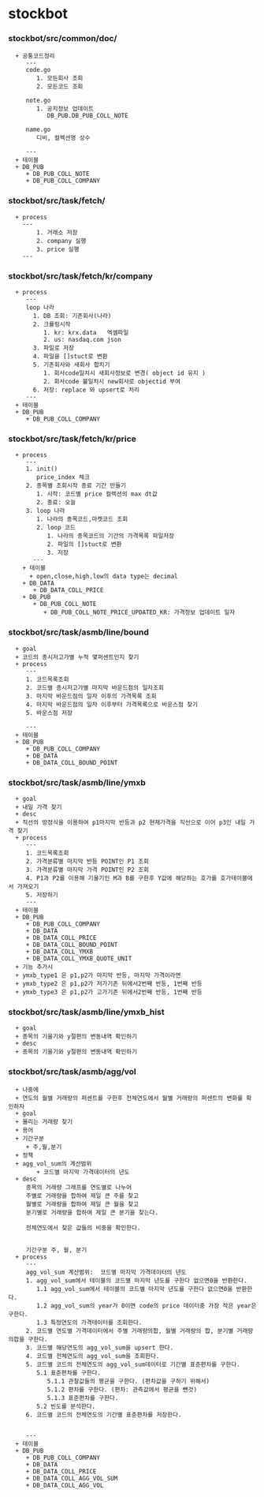 # stockbot

   ### stockbot/src/common/doc/ 
      + 공통코드정리
         ---
         code.go
            1. 모든회사 조회
            2. 모든코드 조회

         note.go
            1. 공지정보 업데이트
               DB_PUB.DB_PUB_COLL_NOTE
         
         name.go
            디비, 컬렉션명 상수

         ---
      + 테이블
      + DB_PUB
         + DB_PUB_COLL_NOTE
         + DB_PUB_COLL_COMPANY


   ### stockbot/src/task/fetch/
      + process
        ---
            1. 거래소 저장
            2. company 실행
            3. price 실행 
        ---

   ### stockbot/src/task/fetch/kr/company   
      + process
         ---
         loop 나라
           1. DB 조회: 기존회사(나라)
           2. 크롤링시작 
              1. kr: krx.data   엑셀파일
              2. us: nasdaq.com json
           3. 파일로 저장
           4. 파일을 []stuct로 변환
           5. 기존회사와 새회사 합치기
              1. 회사code일치시 새회사정보로 변경( object id 유지 ) 
              2. 회사code 불일치시 new회사로 objectid 부여 
           6. 저장: replace 와 upsert로 처리
         ---
      + 테이블
      + DB_PUB
         + DB_PUB_COLL_COMPANY

   ### stockbot/src/task/fetch/kr/price   
      + process
         ---
         1. init()
            price_index 체크
         2. 종목별 조회시작 종료 기간 만들기 
            1. 시작: 코드별 price 컬렉션의 max dt값
            2. 종료: 오늘
         3. loop 나라
            1. 나라의 종목코드,마켓코드 조회
            2. loop 코드
               1. 나라의 종목코드의 기간의 가격목록 파일저장
               2. 파일의 []stuct로 변환
               3. 저장
           ---
        + 테이블
          + open,close,high,low의 data type는 decimal
        + DB_DATA
           + DB_DATA_COLL_PRICE
        + DB_PUB
           + DB_PUB_COLL_NOTE
              + DB_PUB_COLL_NOTE_PRICE_UPDATED_KR: 가격정보 업데이트 일자


   ### stockbot/src/task/asmb/line/bound 
      + goal
      + 코드의 종시저고가별 누적 몇퍼센트인지 찾기
      + process
         ---
         1. 코드목록조회
         2. 코드별 종시저고가별 마지막 바운드점의 일자조회
         3. 마지막 바운드점의 일자 이후의 가격목록 조회
         4. 마지막 바운드점의 일자 이후부터 가격목록으로 바운스점 찾기
         5. 바운스점 저장 
      
         ---
      + 테이블
      + DB_PUB
         + DB_PUB_COLL_COMPANY
         + DB_DATA
         + DB_DATA_COLL_BOUND_POINT


   ### stockbot/src/task/asmb/line/ymxb 
      + goal
      + 내일 가격 찾기
      + desc  
      + 직선의 방정식을 이용하여 p1마지막 반등과 p2 현재가격을 직선으로 이어 p3인 내일 가격 찾기
      + process
         ---
         1. 코드목록조회
         2. 가격분류별 마지막 반등 POINT인 P1 조회
         3. 가격분류별 마지막 가격 POINT인 P2 조회
         4. P1과 P2를 이용해 기울기인 M과 B를 구한후 Y값에 해당하는 호가를 호가테이블에서 가져오기
         5. 저장하기
         ---      
      + 테이블
      + DB_PUB
         + DB_PUB_COLL_COMPANY
         + DB_DATA
         + DB_DATA_COLL_PRICE
         + DB_DATA_COLL_BOUND_POINT
         + DB_DATA_COLL_YMXB
         + DB_DATA_COLL_YMXB_QUOTE_UNIT
      + 기능 추가시
      + ymxb_type1 은 p1,p2가 마지막 반등, 마지막 가격이라면
      + ymxb_type2 은 p1,p2가 저가기존 뒤에서2번째 반등, 1번째 반등
      + ymxb_type3 은 p1,p2가 고가기존 뒤에서2번째 반등, 1번째 반등

   ### stockbot/src/task/asmb/line/ymxb_hist 
      + goal
      + 종목의 기울기와 y절편의 변동내역 확인하기
      + desc  
      + 종목의 기울기와 y절편의 변동내역 확인하기

   ### stockbot/src/task/asmb/agg/vol 
      + 나중에
      + 연도의 월별 거래량의 퍼센트를 구한후 전체연도에서 월별 거래량의 퍼센트의 변화를 확인하자
      + goal
      + 몰리는 거래량 찾기
      + 용어
      + 기간구분
         + 주,월,분기
      + 정책
      + agg_vol_sum의 계산범위
            + 코드별 마지막 가격데이터의 년도
      + desc
         종목의 거래량 그래프를 연도별로 나누어 
         주별로 거래량을 합하여 제일 큰 주를 찾고
         월별로 거래량을 합하여 제일 큰 월을 찾고
         분기별로 거래량을 합하여 제일 큰 분기을 찾는다.

         전체연도에서 찾은 값들의 비중을 확인한다.
         

         기간구분 주, 월, 분기
      + process
         ---
         agg_vol_sum 계산범위:  코드별 마지막 가격데이터의 년도
         1. agg_vol_sum에서 테이블의 코드별 마지막 년도를 구한다 없으면0을 반환한다.
            1.1 agg_vol_sum에서 테이블의 코드별 마지막 년도를 구한다 없으면0을 반환한다.
            1.2 agg_vol_sum의 year가 0이면 code의 price 데이터중 가장 작은 year은 구한다.
            1.3 특정연도의 가격테이터를 조회한다.
         2. 코드별 연도별 가격데이터에서 주별 거래량의합, 월별 거래량의 합, 분기별 거래량의합을 구한다.
         3. 코드별 해당연도의 agg_vol_sum을 upsert 한다.
         4. 코드별 전체연도의 agg_vol_sum을 조회한다.
         5. 코드별 코드의 전체연도의 agg_vol_sum데이터로 기간별 표준편차를 구한다.
            5.1 표준편차를 구한다.
               5.1.1 관찰값들의 평균을 구한다. (편차값을 구하기 위해서)
               5.1.2 편차를 구한다. (편차: 관측값에서 평균을 뺀것)
               5.1.3 표준편차를 구한다.
            5.2 빈도를 분석한다.
         6. 코드별 코드의 전체연도의 기간별 표준편차를 저장한다.

         
         ---      
      + 테이블
      + DB_PUB
         + DB_PUB_COLL_COMPANY
         + DB_DATA
         + DB_DATA_COLL_PRICE
         + DB_DATA_COLL_AGG_VOL_SUM
         + DB_DATA_COLL_AGG_VOL

